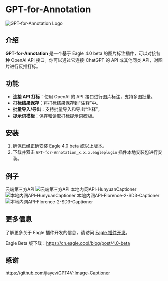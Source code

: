 
# GPT-for-Annotation

![GPT-for-Annotation Logo](https://github.com/facok/GPT-for-Annotation/assets/128763816/34f9eb0b-3725-445e-827d-07149f61a860)

## 介绍
**GPT-for-Annotation** 是一个基于 Eagle 4.0 beta 的图片标注插件，可以对接各种 OpenAI API 接口。你可以通过它连接 ChatGPT 的 API 或其他同类 API，对图片进行反推打标。

## 功能

- **连接 API 打标**：使用 OpenAI 的 API 接口进行图片标注，支持多图批量。
- **打标结果保存**：将打标结果保存到“注释”中。
- **批量导入/导出**：支持批量导入和导出“注释”。
- **提示词模板**：保存和读取打标提示词模板。

## 安装

1. 确保已经正确安装 Eagle 4.0 beta 或以上版本。
2. 下载并双击 `GPT-for-Annotation_x.x.x.eagleplugin` 插件本地安装包进行安装。

## 例子
云端第三方API
![云端第三方API](https://github.com/facok/GPT-for-Annotation/assets/128763816/03cb98db-00db-454c-bc97-3f42fb5642a5)
本地内网API-HunyuanCaptioner
![本地内网API-HunyuanCaptioner](https://github.com/facok/GPT-for-Annotation/assets/128763816/93e1bee7-8398-4953-802e-afadcf25a188)
本地内网API-Florence-2-SD3-Captioner
![本地内网API-Florence-2-SD3-Captioner](https://github.com/facok/GPT-for-Annotation/assets/128763816/1ffb621c-fb88-40cc-a582-c78247ffb3ff)

## 更多信息

了解更多关于 Eagle 插件开发的信息，请访问 [Eagle 插件开发](https://developer.eagle.cool/plugin-api/v/zh-cn)。

Eagle Beta 版下载：https://cn.eagle.cool/blog/post/4.0-beta

## 感谢
https://github.com/jiayev/GPT4V-Image-Captioner
